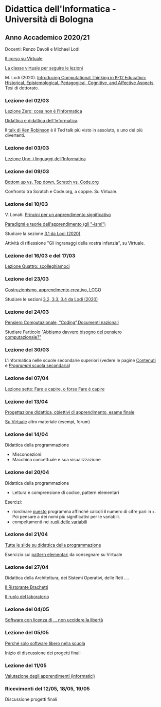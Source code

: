 # Didattica dell'Informatica - Università di Bologna

## Anno Accademico 2020/21

Docenti: Renzo Davoli e Michael Lodi

[Il corso su Virtuale](https://virtuale.unibo.it/course/view.php?id=17584)

[La classe virtuale per seguire le lezioni](https://teams.microsoft.com/l/meetup-join/19%3ameeting_ZmQzYzZiMTgtYWI3Yi00NmY2LWJmYjEtNzliNGRjNjg2MGE2%40thread.v2/0?context=%7b%22Tid%22%3a%22e99647dc-1b08-454a-bf8c-699181b389ab%22%2c%22Oid%22%3a%22080683d2-51aa-4842-aa73-291a43203f71%22%7d)

M. Lodi (2020). [Introducing Computational Thinking in K-12 Education: Historical, Epistemological, Pedagogical, Cognitive, and Affective Aspects](http://amsdottorato.unibo.it/9188/1/Tesi_Dottorato_Lodi.pdf). Tesi di dottorato.

### Lezione del 02/03

[Lezione Zero: cosa non è l'Informatica](http://cs.unibo.it/~renzo/csed21/zero21.pdf)

[Didattica e didattica dell'Informatica](http://www.cs.unibo.it/~michael.lodi2/csed2021/00didatticaeinformatica.pdf)

Il [talk di Ken Robinson](https://www.ted.com/talks/sir_ken_robinson_do_schools_kill_creativity?language=it) è il Ted talk più visto in assoluto, e uno dei più divertenti.

### Lezione del 03/03

[Lezione Uno: i linguaggi dell'Informatica](http://cs.unibo.it/~renzo/csed21/uno21.pdf)

### Lezione del 09/03

[Bottom up vs. Top down, Scratch vs. Code.org](http://www.cs.unibo.it/~michael.lodi2/csed2021/02bottomtop.pdf)

Confronto tra Scratch e Code.org, a coppie. Su Virtuale.

### Lezione del 10/03

V. Lonati. [Principi per un apprendimento significativo](http://lonati.di.unimi.it/3-PrincipiApprendimentoSignificativo.pdf)

[Paradigmi e teorie dell'apprendimento (gli "-ismi")](http://www.cs.unibo.it/~michael.lodi2/csed2021/03paradigmi.pdf)

Studiare la sezione [3.1 da Lodi (2020)](http://amsdottorato.unibo.it/9188/1/Tesi_Dottorato_Lodi.pdf)

Attività di riflessione "Gli ingranaggi della vostra infanzia", su Virtuale.

### Lezione del 16/03 e del 17/03

[Lezione Quattro: scolleghiamoci](http://cs.unibo.it/~renzo/csed21/quattro21.pdf)

### Lezione del 23/03

[Costruzionismo, apprendimento creativo, LOGO](http://www.cs.unibo.it/~michael.lodi2/csed2021/06costruzionismo.pdf)

Studiare le sezioni [3.2, 3.3, 3.4 da Lodi (2020)](http://amsdottorato.unibo.it/9188/1/Tesi_Dottorato_Lodi.pdf)

### Lezione del 24/03

[Pensiero Computazionale, “Coding”,Documenti nazionali](http://www.cs.unibo.it/~michael.lodi2/csed2021/07penscompcodingindicazioni.pdf)

Studiare l'articolo ["Abbiamo davvero bisogno del pensiero computazionale?"](http://mondodigitale.aicanet.net/2017-5/articoli/MD72_02_abbiamo_davvero_bisogno_del_pensiero_computazionale.pdf)

### Lezione del 30/03

L'informatica nelle scuole secondarie superiori (vedere le pagine [Contenuti](pages/contenuti.md) e [*Programmi* scuola secondaria](pages/programmi.md))

### Lezione del 07/04

[Lezione sette: Fare e capire, o forse Fare è capire](http://cs.unibo.it/~renzo/csed21/sette21.pdf)

### Lezione del 13/04

[Progettazione didattica, obiettivi di apprendimento, esame finale](http://www.cs.unibo.it/~michael.lodi2/csed2021/10obiettiviesame.pdf)

[Su Virtuale](https://virtuale.unibo.it/course/view.php?id=17584#section-10) altro materiale (esempi, forum)

### Lezione del 14/04

Didattica della programmazione
- Misconcezioni
- Macchina concettuale e sua visualizzazione

### Lezione del 20/04

Didattica della programmazione
- Lettura e comprensione di codice, pattern elementari

Esercizi:
- riordinare <a href="https://acos.cs.hut.fi/html/jsparsons/jsparsons-python-custom/exercise?name=Un%20programma...%20brutto!%20(da%20Violetta%20Lonati%2C%20UniMI)&initial=def%20brutto(x)%3A%5Cn%20%20%20%20c%20%3D%200%5Cn%20%20%20%20while%20x%20%3E%200%3A%5Cn%20%20%20%20%20%20%20%20a%20%3D%20x%20%25%2010%5Cn%20%20%20%20%20%20%20%20b%20%3D%201%20-%20a%252%5Cn%20%20%20%20%20%20%20%20c%20%2B%3D%20b%5Cn%20%20%20%20%20%20%20%20x%20%2F%2F%3D%2010%5Cn%20%20%20%20return%20c&instructions=-%20Riordinare%20le%20istruzioni%0D%0A-%20Pensare%20a%20dei%20nomi%20pi%C3%B9%20significativi%20per%20le%20variabili&description=Il%20programma%20deve%20calcolare%20il%20numero%20di%20cifre%20pari%20nel%20numero%20x">questo</a> programma affinché calcoli il numero di cifre pari in ```x```. Poi pensare a dei nomi più significativi per le variabili.
- compeltamenti nei [ruoli delle variabili](pages/ruoli_variabili.md)

### Lezione del 21/04

[Tutte le slide su didattica della programmazione](http://www.cs.unibo.it/~michael.lodi2/csed2021/11didaprog.pdf)

Esercizio sui [pattern elementari](pages/pattern_cicli.md) da consegnare su Virtuale

### Lezione del 27/04

Didattica della Architettura, dei Sistemi Operativi, delle Reti ....

[Il Ristorante Brachetti](http://www.cs.unibo.it/~renzo/csed/ristorante.pdf)

[Il ruolo del laboratorio](http://www.cs.unibo.it/~renzo/csed21/quattordici21.pdf)

### Lezione del 04/05

[Software con licenza di ...  non uccidere la libertà](http://www.cs.unibo.it/~renzo/csed21/quindici21.pdf)

### Lezione del 05/05

[Perché solo software libero nella scuola](pages/libreswatschool.md)

Inizio di discussione dei progetti finali

### Lezione del 11/05

[Valutazione degli apprendimenti (informatici)](http://www.cs.unibo.it/~michael.lodi2/csed2021/16valutazione.pdf)

### Ricevimenti del 12/05, 18/05, 19/05

Discussione progetti finali

